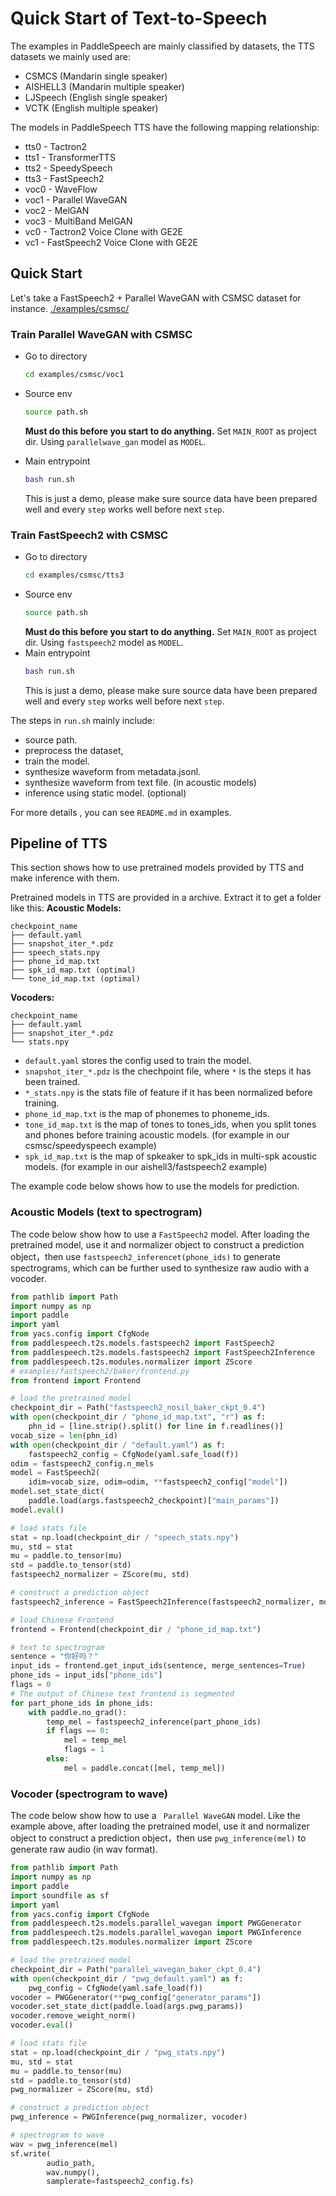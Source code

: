 # Quick Start of Text-to-Speech
The examples in PaddleSpeech are mainly classified by datasets, the TTS datasets we mainly used are:
* CSMCS (Mandarin single speaker)
* AISHELL3 (Mandarin multiple speaker)
* LJSpeech (English single speaker)
* VCTK (English multiple speaker)

The models in PaddleSpeech TTS have the following mapping relationship:
* tts0 - Tactron2
* tts1 - TransformerTTS
* tts2 - SpeedySpeech
* tts3 - FastSpeech2
* voc0 - WaveFlow
* voc1 - Parallel WaveGAN
* voc2 - MelGAN
* voc3 - MultiBand MelGAN
* vc0 - Tactron2 Voice Clone with GE2E
* vc1 - FastSpeech2 Voice Clone with GE2E

## Quick Start

Let's take a FastSpeech2 + Parallel WaveGAN with CSMSC dataset for instance. [./examples/csmsc/](https://github.com/PaddlePaddle/PaddleSpeech/tree/develop/examples/csmsc)

### Train Parallel WaveGAN with CSMSC
- Go to directory
    ```bash
    cd examples/csmsc/voc1
    ```
- Source env
    ```bash
    source path.sh
    ```
    **Must do this before you start to do anything.**
    Set `MAIN_ROOT` as project dir. Using `parallelwave_gan` model as `MODEL`.

- Main entrypoint
    ```bash
    bash run.sh
    ```
    This is just a demo, please make sure source data have been prepared well and every `step` works well before next `step`.
### Train FastSpeech2 with CSMSC
- Go to directory
    ```bash
    cd examples/csmsc/tts3
    ```
- Source env
    ```bash
    source path.sh
    ```
    **Must do this before you start to do anything.**
    Set `MAIN_ROOT` as project dir. Using `fastspeech2` model as `MODEL`.
- Main entrypoint
    ```bash
    bash run.sh
    ```
    This is just a demo, please make sure source data have been prepared well and every `step` works well before next `step`.

The steps in `run.sh` mainly include:
- source path.
- preprocess the dataset,
- train the model.
- synthesize waveform from metadata.jsonl.
- synthesize waveform from text file. (in acoustic models)
- inference using static model. (optional)

For more details , you can see `README.md` in examples.

## Pipeline of TTS
This section shows how to use pretrained models provided by TTS and make inference with them.

Pretrained models in TTS are provided in a archive. Extract it to get a folder like this:
**Acoustic Models:**
```text
checkpoint_name
├── default.yaml
├── snapshot_iter_*.pdz
├── speech_stats.npy
├── phone_id_map.txt
├── spk_id_map.txt (optimal)
└── tone_id_map.txt (optimal)
```
**Vocoders:**
```text
checkpoint_name
├── default.yaml  
├── snapshot_iter_*.pdz
└── stats.npy  
```
- `default.yaml` stores the config used to train the model.
- `snapshot_iter_*.pdz` is the chechpoint file, where `*` is the steps it has been trained.
- `*_stats.npy` is the stats file of feature if  it has been normalized before training.
- `phone_id_map.txt` is the map of  phonemes to phoneme_ids.
- `tone_id_map.txt` is the map of  tones to tones_ids, when you split tones and phones before training acoustic models. (for example in our csmsc/speedyspeech example)
- `spk_id_map.txt` is the map of  spkeaker to spk_ids in multi-spk acoustic models. (for example in our aishell3/fastspeech2 example)

The example code below shows how to use the models for prediction.
### Acoustic Models (text to spectrogram)
The code below show how to use a `FastSpeech2` model.  After loading the pretrained model, use it and normalizer object to construct a prediction object，then use `fastspeech2_inferencet(phone_ids)` to generate spectrograms, which can be further used to synthesize raw audio with a vocoder.

```python
from pathlib import Path
import numpy as np
import paddle
import yaml
from yacs.config import CfgNode
from paddlespeech.t2s.models.fastspeech2 import FastSpeech2
from paddlespeech.t2s.models.fastspeech2 import FastSpeech2Inference
from paddlespeech.t2s.modules.normalizer import ZScore
# examples/fastspeech2/baker/frontend.py
from frontend import Frontend

# load the pretrained model
checkpoint_dir = Path("fastspeech2_nosil_baker_ckpt_0.4")
with open(checkpoint_dir / "phone_id_map.txt", "r") as f:
    phn_id = [line.strip().split() for line in f.readlines()]
vocab_size = len(phn_id)
with open(checkpoint_dir / "default.yaml") as f:
    fastspeech2_config = CfgNode(yaml.safe_load(f))
odim = fastspeech2_config.n_mels
model = FastSpeech2(
    idim=vocab_size, odim=odim, **fastspeech2_config["model"])
model.set_state_dict(
    paddle.load(args.fastspeech2_checkpoint)["main_params"])
model.eval()

# load stats file
stat = np.load(checkpoint_dir / "speech_stats.npy")
mu, std = stat
mu = paddle.to_tensor(mu)
std = paddle.to_tensor(std)
fastspeech2_normalizer = ZScore(mu, std)

# construct a prediction object
fastspeech2_inference = FastSpeech2Inference(fastspeech2_normalizer, model)

# load Chinese Frontend
frontend = Frontend(checkpoint_dir / "phone_id_map.txt")

# text to spectrogram
sentence = "你好吗？"
input_ids = frontend.get_input_ids(sentence, merge_sentences=True)
phone_ids = input_ids["phone_ids"]
flags = 0
# The output of Chinese text frontend is segmented
for part_phone_ids in phone_ids:
    with paddle.no_grad():
        temp_mel = fastspeech2_inference(part_phone_ids)
        if flags == 0:
            mel = temp_mel
            flags = 1
        else:
            mel = paddle.concat([mel, temp_mel])
```

### Vocoder (spectrogram to wave)
The code below show how to use a  ` Parallel WaveGAN` model. Like the example above, after loading the pretrained model, use it and normalizer object to construct a prediction object，then use `pwg_inference(mel)` to generate  raw audio (in wav format).

```python
from pathlib import Path
import numpy as np
import paddle
import soundfile as sf
import yaml
from yacs.config import CfgNode
from paddlespeech.t2s.models.parallel_wavegan import PWGGenerator
from paddlespeech.t2s.models.parallel_wavegan import PWGInference
from paddlespeech.t2s.modules.normalizer import ZScore

# load the pretrained model
checkpoint_dir = Path("parallel_wavegan_baker_ckpt_0.4")
with open(checkpoint_dir / "pwg_default.yaml") as f:
    pwg_config = CfgNode(yaml.safe_load(f))
vocoder = PWGGenerator(**pwg_config["generator_params"])
vocoder.set_state_dict(paddle.load(args.pwg_params))
vocoder.remove_weight_norm()
vocoder.eval()

# load stats file
stat = np.load(checkpoint_dir / "pwg_stats.npy")
mu, std = stat
mu = paddle.to_tensor(mu)
std = paddle.to_tensor(std)
pwg_normalizer = ZScore(mu, std)

# construct a prediction object
pwg_inference = PWGInference(pwg_normalizer, vocoder)

# spectrogram to wave
wav = pwg_inference(mel)
sf.write(
        audio_path,
        wav.numpy(),
        samplerate=fastspeech2_config.fs)
```
